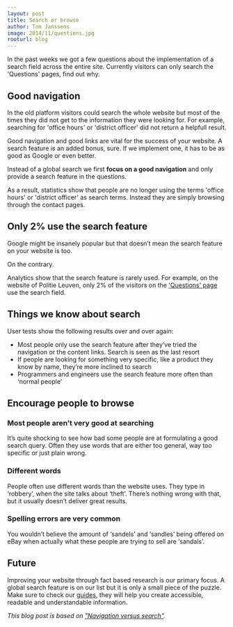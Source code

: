 ```yaml
---
layout: post
title: Search or browse
author: Tom Janssens
image: 2014/11/questions.jpg
rooturl: blog
---
```


In the past weeks we got a few questions about the implementation of a search field across the entire site. Currently visitors can only search the 'Questions' pages, find out why.

## Good navigation

In the old platform visitors could search the whole website but most of the times they did not get to the information they were looking for. For example, searching for 'office hours' or 'district officer' did not return a helpfull result.

Good navigation and good links are vital for the success of your website. A search feature is an added bonus, sure. If we implement one, it has to be as good as Google or even better.

Instead of a global search we first **focus on a good navigation** and only provide a search feature in the questions.

As a result, statistics show that people are no longer using the terms 'office hours' or 'district officer' as search terms. Instead they are simply browsing through the contact pages.

## Only 2% use the search feature

Google might be insanely popular but that doesn’t mean the search feature on your website is too.

On the contrary.

Analytics show that the search feature is rarely used. For example, on the website of Politie Leuven, only 2% of the visitors on the ['Questions' page](http://www.lokalepolitie.be/5388/vragen) use the search field.

## Things we know about search

User tests show the following results over and over again:

* Most people only use the search feature after they’ve tried the navigation or the content links. Search is seen as the last resort
* If people are looking for something very specific, like a product they know by name, they’re more inclined to search
* Programmers and engineers use the search feature more often than ‘normal people’

## Encourage people to browse

### Most people aren’t very good at searching

It’s quite shocking to see how bad some people are at formulating a good search query. Often they use words that are either too general, way too specific or just plain wrong.

### Different words

People often use different words than the website uses. They type in ‘robbery’, when the site talks about ‘theft’. There’s nothing wrong with that, but it usually doesn’t deliver great results.

### Spelling errors are very common

You wouldn’t believe the amount of ‘sandels’ and ‘sandles’ being offered on eBay when actually what these people are trying to sell are ‘sandals’.

## Future

Improving your website through fact based research is our primary focus. A global search feature is on our list but it is only a small piece of the puzzle. Make sure to check our [guides](/guides/), they will help you create accessible, readable and understandable information.

*This blog post is based on ["Navigation versus search"](http://webusability-blog.com/navigation-versus-search/).*
